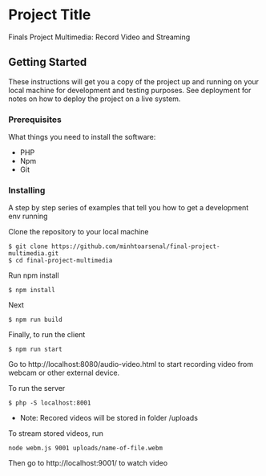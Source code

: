 # Project Title

Finals Project Multimedia: Record Video and Streaming 

## Getting Started

These instructions will get you a copy of the project up and running on your local machine for development and testing purposes. See deployment for notes on how to deploy the project on a live system.

### Prerequisites

What things you need to install the software: 

- PHP 
- Npm 
- Git 

### Installing

A step by step series of examples that tell you how to get a development env running

Clone the repository to your local machine

```
$ git clone https://github.com/minhtoarsenal/final-project-multimedia.git
$ cd final-project-multimedia
```

Run npm install 

```
$ npm install 
```

Next 

```
$ npm run build  
```
Finally, to run the client 

```
$ npm run start 
```

Go to http://localhost:8080/audio-video.html to start recording video from webcam or other external device. 

To run the server 

```
$ php -S localhost:8001  
```

- Note: Recored videos will be stored in folder /uploads 



To stream stored videos, run 

```
node webm.js 9001 uploads/name-of-file.webm
```

Then go to http://localhost:9001/ to watch video 